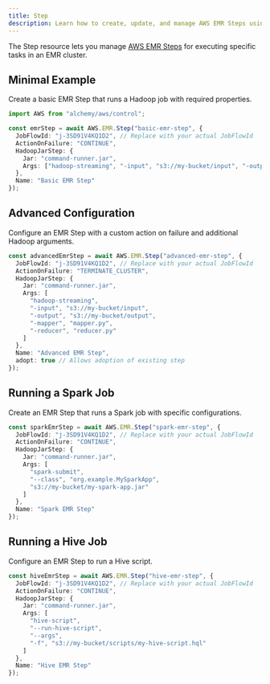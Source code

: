 ```yaml
---
title: Step
description: Learn how to create, update, and manage AWS EMR Steps using Alchemy Cloud Control.
---
```


The Step resource lets you manage [AWS EMR Steps](https://docs.aws.amazon.com/emr/latest/userguide/) for executing specific tasks in an EMR cluster.

## Minimal Example

Create a basic EMR Step that runs a Hadoop job with required properties.

```ts
import AWS from "alchemy/aws/control";

const emrStep = await AWS.EMR.Step("basic-emr-step", {
  JobFlowId: "j-3SD91V4KQ1D2", // Replace with your actual JobFlowId
  ActionOnFailure: "CONTINUE",
  HadoopJarStep: {
    Jar: "command-runner.jar",
    Args: ["hadoop-streaming", "-input", "s3://my-bucket/input", "-output", "s3://my-bucket/output"]
  },
  Name: "Basic EMR Step"
});
```

## Advanced Configuration

Configure an EMR Step with a custom action on failure and additional Hadoop arguments.

```ts
const advancedEmrStep = await AWS.EMR.Step("advanced-emr-step", {
  JobFlowId: "j-3SD91V4KQ1D2", // Replace with your actual JobFlowId
  ActionOnFailure: "TERMINATE_CLUSTER",
  HadoopJarStep: {
    Jar: "command-runner.jar",
    Args: [
      "hadoop-streaming",
      "-input", "s3://my-bucket/input",
      "-output", "s3://my-bucket/output",
      "-mapper", "mapper.py",
      "-reducer", "reducer.py"
    ]
  },
  Name: "Advanced EMR Step",
  adopt: true // Allows adoption of existing step
});
```

## Running a Spark Job

Create an EMR Step that runs a Spark job with specific configurations.

```ts
const sparkEmrStep = await AWS.EMR.Step("spark-emr-step", {
  JobFlowId: "j-3SD91V4KQ1D2", // Replace with your actual JobFlowId
  ActionOnFailure: "CONTINUE",
  HadoopJarStep: {
    Jar: "command-runner.jar",
    Args: [
      "spark-submit",
      "--class", "org.example.MySparkApp",
      "s3://my-bucket/my-spark-app.jar"
    ]
  },
  Name: "Spark EMR Step"
});
```

## Running a Hive Job

Configure an EMR Step to run a Hive script.

```ts
const hiveEmrStep = await AWS.EMR.Step("hive-emr-step", {
  JobFlowId: "j-3SD91V4KQ1D2", // Replace with your actual JobFlowId
  ActionOnFailure: "CONTINUE",
  HadoopJarStep: {
    Jar: "command-runner.jar",
    Args: [
      "hive-script",
      "--run-hive-script",
      "--args",
      "-f", "s3://my-bucket/scripts/my-hive-script.hql"
    ]
  },
  Name: "Hive EMR Step"
});
```